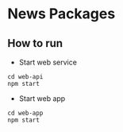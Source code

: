 # News Packages


How to run
---

* Start web service

```
cd web-api
npm start
```

* Start web app

```
cd web-app
npm start
```
